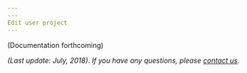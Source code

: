 ```yaml
---
---
Edit user project
---
```


(Documentation forthcoming)



*(Last update: July, 2018)*. *If you have any questions, please [contact us]( https://mediasuite.clariah.nl/contact ).*